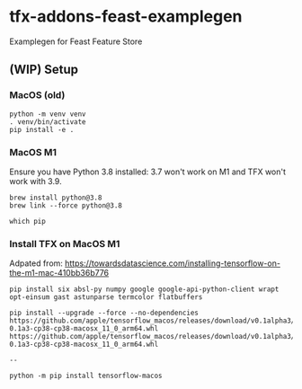 # tfx-addons-feast-examplegen
Examplegen for Feast Feature Store

## (WIP) Setup

### MacOS (old)

```
python -m venv venv
. venv/bin/activate
pip install -e .
```

### MacOS M1
Ensure you have Python 3.8 installed: 3.7 won't work on M1 and TFX won't work with 3.9.

```
brew install python@3.8
brew link --force python@3.8

which pip
```

### Install TFX on MacOS M1
Adpated from: https://towardsdatascience.com/installing-tensorflow-on-the-m1-mac-410bb36b776

```
pip install six absl-py numpy google google-api-python-client wrapt opt-einsum gast astunparse termcolor flatbuffers

pip install --upgrade --force --no-dependencies https://github.com/apple/tensorflow_macos/releases/download/v0.1alpha3/tensorflow_addons_macos-0.1a3-cp38-cp38-macosx_11_0_arm64.whl https://github.com/apple/tensorflow_macos/releases/download/v0.1alpha3/tensorflow_macos-0.1a3-cp38-cp38-macosx_11_0_arm64.whl

--

python -m pip install tensorflow-macos

```
